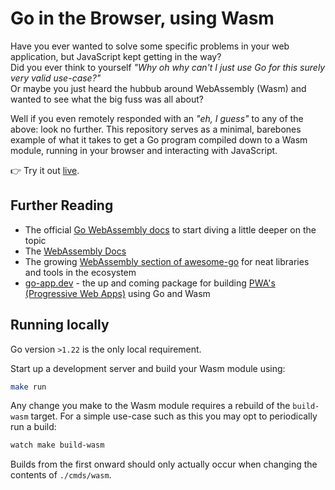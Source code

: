 # Go in the Browser, using Wasm

Have you ever wanted to solve some specific problems in your web application, but JavaScript kept getting in the way?<br>
Did you ever think to yourself _"Why oh why can't I just use Go for this _surely_ very valid use-case?"_<br>
Or maybe you just heard the hubbub around WebAssembly (Wasm) and wanted to see what the big fuss was all about?

Well if you even remotely responded with an _"eh, I guess"_ to any of the above: look no further.
This repository serves as a minimal, barebones example of what it takes to get a Go program compiled down to a Wasm module,
running in your browser and interacting with JavaScript.

👉 Try it out [live](https://go-in-the-browser.pages.dev/).

## Further Reading

- The official [Go WebAssembly docs](https://github.com/golang/go/wiki/WebAssembly) to start diving a little deeper on the topic
- The [WebAssembly Docs](https://webassembly.org/)
- The growing [WebAssembly section of awesome-go](https://awesome-go.com/#webassembly) for neat libraries and tools in the ecosystem
- [go-app.dev](https://go-app.dev/) - the up and coming package for building [PWA's (Progressive Web Apps)](https://developer.mozilla.org/en-US/docs/Web/Progressive_web_apps) using Go and Wasm

## Running locally

Go version `>1.22` is the only local requirement.

Start up a development server and build your Wasm module using:

```bash
make run
```

Any change you make to the Wasm module requires a rebuild of the `build-wasm` target.
For a simple use-case such as this you may opt to periodically run a build:

```bash
watch make build-wasm
```

Builds from the first onward should only actually occur when changing the contents of `./cmds/wasm`.
